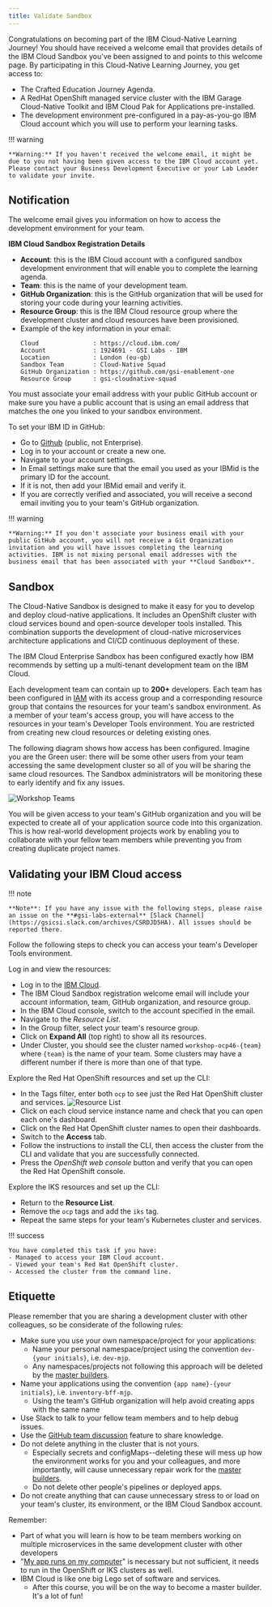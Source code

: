 ```yaml
---
title: Validate Sandbox
---
```



Congratulations on becoming part of the IBM Cloud-Native Learning Journey! You should have received a welcome email that provides details of the IBM Cloud Sandbox you've been assigned to and points to this welcome page. By participating in this Cloud-Native Learning Journey, you get access to:

- The Crafted Education Journey Agenda.
- A RedHat OpenShift managed service cluster with the IBM Garage Cloud-Native Toolkit and IBM Cloud Pak for Applications pre-installed.
- The development environment pre-configured in a pay-as-you-go IBM Cloud account which you will use to perform your learning tasks.


!!! warning

    **Warning:** If you haven't received the welcome email, it might be due to you not having been given access to the IBM Cloud account yet. Please contact your Business Development Executive or your Lab Leader to validate your invite.


## Notification

The welcome email gives you information on how to access the development environment for your team.

**IBM Cloud Sandbox Registration Details**

- **Account**: this is the IBM Cloud account with a configured sandbox development environment that will enable you to complete the learning agenda.
- **Team**: this is the name of your development team.
- **GitHub Organization**: this is the GitHub organization that will be used for storing your code during your learning activities.
- **Resource Group**: this is the IBM Cloud resource group where the development cluster and cloud resources have been provisioned.
- Example of the key information in your email:
    ```
    Cloud               : https://cloud.ibm.com/
    Account             : 1924691 - GSI Labs - IBM
    Location            : London (eu-gb)
    Sandbox Team        : Cloud-Native Squad
    GitHub Organization : https://github.com/gsi-enablement-one
    Resource Group      : gsi-cloudnative-squad
    ```

You must associate your email address with your public GitHub account or make sure you have a public account that is using an email address that matches the one you linked to your sandbox environment.

To set your IBM ID in GitHub:

- Go to [Github](https://github.com) (public, not Enterprise).
- Log in to your account or create a new one.
- Navigate to your account settings.
- In Email settings make sure that the email you used as your IBMid is the primary ID for the account.
- If it is not, then add your IBMid email and verify it.
- If you are correctly verified and associated, you will receive a second email inviting you to your team's GitHub organization.


!!! warning

    **Warning:** If you don't associate your business email with your public GitHub account, you will not receive a Git Organization invitation and you will have issues completing the learning activities. IBM is not mixing personal email addresses with the business email that has been associated with your **Cloud Sandbox**.


## Sandbox

The Cloud-Native Sandbox is designed to make it easy for you to develop and deploy cloud-native applications. It includes an OpenShift cluster with cloud services bound and open-source developer tools installed. This combination supports the development of cloud-native microservices architecture applications and CI/CD continuous deployment of these.

The IBM Cloud Enterprise Sandbox has been configured exactly how IBM recommends by setting up a multi-tenant development team on the IBM Cloud.

Each development team can contain up to **200+** developers. Each team has been configured in [IAM](https://cloud.ibm.com/docs/iam) with its access group and a corresponding resource group that contains the resources for your team's sandbox environment. As a member of your team's access group, you will have access to the resources in your team's Developer Tools environment. You are restricted from creating new cloud resources or deleting existing ones.

The following diagram shows how access has been configured. Imagine you are the Green user: there will be some other users from your team accessing the same development cluster so all of you will be sharing the same cloud resources. The Sandbox administrators will be monitoring these to early identify and fix any issues.

![Workshop Teams](/workshop-teams.png)

You will be given access to your team's GitHub organization and you will be expected to create all of your application source code into this organization. This is how real-world development projects work by enabling you to collaborate with your fellow team members while preventing you from creating duplicate project names.

## Validating your IBM Cloud access

!!! note

    **Note**: If you have any issue with the following steps, please raise an issue on the **#gsi-labs-external** [Slack Channel](https://gsicsi.slack.com/archives/CSRDJD5HA). All issues should be reported there.


Follow the following steps to check you can access your team's Developer Tools environment.

Log in and view the resources:

- Log in to the [IBM Cloud](https://cloud.ibm.com).
- The IBM Cloud Sandbox registration welcome email will include your account information, team, GitHub organization, and resource group.
- In the IBM Cloud console, switch to the account specified in the email.
- Navigate to the *Resource List*.
- In the Group filter, select your team's resource group.
- Click on **Expand All** (top right) to show all its resources.
- Under Cluster, you should see the cluster named `workshop-ocp46-{team}` where `{team}` is the name of your team. Some clusters may have a different number if there is more than one of that type.

Explore the Red Hat OpenShift resources and set up the CLI:

- In the Tags filter, enter both `ocp` to see just the Red Hat OpenShift cluster and services.
![Resource List](devtoolsservices.png)
- Click on each cloud service instance name and check that you can open each one's dashboard.
- Click on the Red Hat OpenShift cluster names to open their dashboards.
- Switch to the **Access** tab.
- Follow the instructions to install the CLI, then access the cluster from the CLI and validate that you are successfully connected.
- Press the *OpenShift web console* button and verify that you can open the Red Hat OpenShift console.

Explore the IKS resources and set up the CLI:

- Return to the **Resource List**.
- Remove the `ocp` tags and add the `iks` tag.
- Repeat the same steps for your team's Kubernetes cluster and services.


!!! success

    You have completed this task if you have:
    - Managed to access your IBM Cloud account.
    - Viewed your team's Red Hat OpenShift cluster.
    - Accessed the cluster from the command line.



## Etiquette

Please remember that you are sharing a development cluster with other colleagues, so be considerate of the following rules:

- Make sure you use your own namespace/project for your applications:
    - Name your personal namespace/project using the convention `dev-{your initials}`, i.e. `dev-mjp`.
    - Any namespaces/projects not following this approach will be deleted by the [master builders](https://www.youtube.com/watch?v=Um-PlX6oPBQ).
- Name your applications using the convention `{app name}-{your initials}`, i.e. `inventory-bff-mjp`.
    - Using the team's GitHub organization will help avoid creating apps with the same name
- Use Slack to talk to your fellow team members and to help debug issues.
- Use the [GitHub team discussion](https://help.github.com/en/github/building-a-strong-community/about-team-discussions) feature to share knowledge.
- Do not delete anything in the cluster that is not yours.
    - Especially secrets and configMaps--deleting these will mess up how the environment works for you and your colleagues, and more importantly, will cause unnecessary repair work for the [master builders](https://www.youtube.com/watch?v=Um-PlX6oPBQ).
    - Do not delete other people's pipelines or deployed apps.
- Do not create anything that can cause unnecessary stress to or load on your team's cluster, its environment, or the IBM Cloud Sandbox account.

Remember:
- Part of what you will learn is how to be team members working on multiple microservices in the same development cluster with other developers
- "[My app runs on my computer](https://donthitsave.com/comic/2016/07/15/it-works-on-my-computer)" is necessary but not sufficient, it needs to run in the OpenShift or IKS clusters as well.
- IBM Cloud is like one big Lego set of software and services.
    - After this course, you will be on the way to become a master builder. It's a lot of fun!
